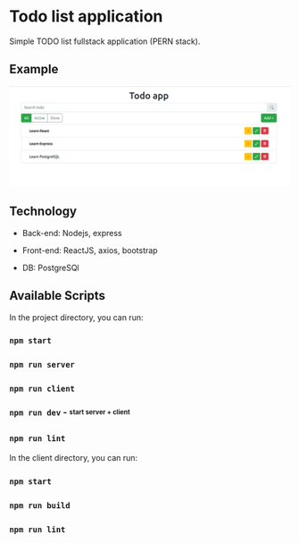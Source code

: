 # Todo list application

Simple TODO list fullstack application (PERN stack).

## Example

![Example](https://github.com/AslimTaslam/perntodo/blob/main/quickExample.png 'Perntodo')

## Technology

- Back-end: Nodejs, express

- Front-end: ReactJS, axios, bootstrap

- DB: PostgreSQl

## Available Scripts

In the project directory, you can run:

### `npm start`

### `npm run server`

### `npm run client`

### `npm run dev` - <sub><sup>start server + client</sup></sub>

### `npm run lint`

In the client directory, you can run:

### `npm start`

### `npm run build`

### `npm run lint`
